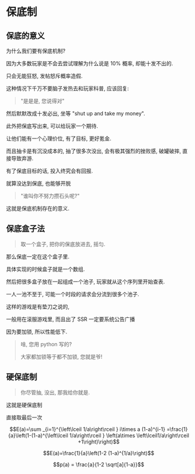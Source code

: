 # 保底制

## 保底的意义

为什么我们要有保底机制?

因为大多数玩家是不会去尝试理解为什么说是 $10\%$ 概率, 却能十发不出的.

只会无能狂怒, 发帖怒斥概率造假.

这种情况下千万不要脑子发热去和玩家科普, 应该回复:

> "是是是, 您说得对"

然后默默改成十发必出, 坐等 "shut up and take my money".

此外把保底写出来, 可以给玩家一个期待.

让他们能有一个心理价位, 有了目标, 更好氪金.

而且抽卡是有沉没成本的, 抽了很多次没出, 会有极其强烈的挫败感, 破罐破摔, 直接导致弃游.

有了保底目标的话, 投入终究会有回报.

就算没达到保底, 也能够开脱

> "谁叫你不努力攒石头呢?"

这就是保底机制存在的意义.

## 保底盒子法

> 取一个盒子, 把你的保底放进去, 摇匀.

那么保底一定在这个盒子里.

具体实现的时候盒子就是一个数组.

然后把很多盒子放在一起组成一个池子, 玩家就从这个序列里开始查表.

一人一池不至于, 可能一个时段的请求会分流到很多个池子.

这样的游戏是有垫刀之说的,

一般用在滚服游戏里, 而且出了 SSR 一定要系统公告广播

因为要加锁, 所以性能低下.

> 啥, 您用 python 写的?
>
> 大家都加锁等于都不加锁, 您就是爷!


## 硬保底制

> 你尽管抽, 没出, 那我给你就是.

这就是硬保底制

直接取最后一次

$$E(a)=\sum _{i=1}^{\left\lceil 1/a\right\rceil } i\times a (1-a)^{i-1}
=\frac{1}{a}\left(1-(1-a)^{\left\lceil 1/a\right\rceil } \left(a\times \left\lceil1/a\right\rceil +1\right)\right)$$

$$E(a)=\frac{1}{a}\left(1-2 (1-a)^{1/a}\right)$$

$$p(a) = \frac{a}{1-2 \sqrt[a]{1-a}}$$




